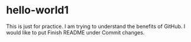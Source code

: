 # hello-world1
This is just for practice. 
I am trying to understand the benefits of GitHub.
I would like to put Finish README under Commit changes.
